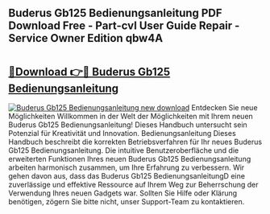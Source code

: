 ## Buderus Gb125 Bedienungsanleitung PDF Download Free - Part-cvI User Guide Repair - Service Owner Edition qbw4A

# <h2><a href="http://df450xa.blite.top/?on=Buderus+Gb125+Bedienungsanleitung">🔗Download 👉🔴 Buderus Gb125 Bedienungsanleitung</a></h2>

[![Buderus Gb125 Bedienungsanleitung new download](https://i.imgur.com/lujVjoI.png)](http://df450xa.blite.top/?on=Buderus+Gb125+Bedienungsanleitung)
Entdecken Sie neue Möglichkeiten Willkommen in der Welt der Möglichkeiten mit Ihrem neuen Buderus Gb125 Bedienungsanleitung! Dieses Handbuch untersucht sein Potenzial für Kreativität und Innovation. Bedienungsanleitung Dieses Handbuch beschreibt die korrekten Betriebsverfahren für Ihr neues Buderus Gb125 Bedienungsanleitung. Die intuitive Benutzeroberfläche und die erweiterten Funktionen Ihres neuen Buderus Gb125 Bedienungsanleitung arbeiten harmonisch zusammen, um Ihre Erfahrung zu verbessern. Wir gehen davon aus, dass das Buderus Gb125 BedienungsanleitungD eine zuverlässige und effektive Ressource auf Ihrem Weg zur Beherrschung der Verwendung Ihres neuen Gadgets war. Sollten Sie Hilfe oder Klärung benötigen, zögern Sie bitte nicht, unser Support-Team zu kontaktieren.

